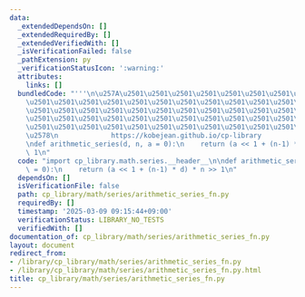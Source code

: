 ```yaml
---
data:
  _extendedDependsOn: []
  _extendedRequiredBy: []
  _extendedVerifiedWith: []
  _isVerificationFailed: false
  _pathExtension: py
  _verificationStatusIcon: ':warning:'
  attributes:
    links: []
  bundledCode: "'''\n\u257A\u2501\u2501\u2501\u2501\u2501\u2501\u2501\u2501\u2501\u2501\
    \u2501\u2501\u2501\u2501\u2501\u2501\u2501\u2501\u2501\u2501\u2501\u2501\u2501\
    \u2501\u2501\u2501\u2501\u2501\u2501\u2501\u2501\u2501\u2501\u2501\u2501\u2501\
    \u2501\u2501\u2501\u2501\u2501\u2501\u2501\u2501\u2501\u2501\u2501\u2501\u2501\
    \u2501\u2501\u2501\u2501\u2501\u2501\u2501\u2501\u2501\u2501\u2501\u2501\u2501\
    \u2578\n             https://kobejean.github.io/cp-library               \n'''\n\
    \ndef arithmetic_series(d, n, a = 0):\n    return (a << 1 + (n-1) * d) * n >>\
    \ 1\n"
  code: "import cp_library.math.series.__header__\n\ndef arithmetic_series(d, n, a\
    \ = 0):\n    return (a << 1 + (n-1) * d) * n >> 1\n"
  dependsOn: []
  isVerificationFile: false
  path: cp_library/math/series/arithmetic_series_fn.py
  requiredBy: []
  timestamp: '2025-03-09 09:15:44+09:00'
  verificationStatus: LIBRARY_NO_TESTS
  verifiedWith: []
documentation_of: cp_library/math/series/arithmetic_series_fn.py
layout: document
redirect_from:
- /library/cp_library/math/series/arithmetic_series_fn.py
- /library/cp_library/math/series/arithmetic_series_fn.py.html
title: cp_library/math/series/arithmetic_series_fn.py
---
```

